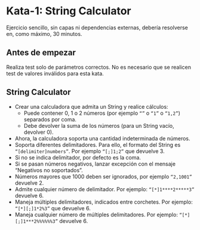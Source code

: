 # Kata-1: String Calculator

Ejercicio sencillo, sin capas ni dependencias externas, debería resolverse en, como máximo, 30 minutos.

## Antes de empezar

Realiza test solo de parámetros correctos. No es necesario que se realicen test de valores inválidos para esta kata.

## String Calculator

* Crear una calculadora que admita un String y realice cálculos:
    * Puede contener 0, 1 o 2 números (por ejemplo `“”` o `“1”` o `“1,2”`) separados por coma.
    * Debe devolver la suma de los números (para un String vacío, devolver 0).
* Ahora, la calculadora soporta una cantidad indeterminada de números.
* Soporta diferentes delimitadores. Para ello, el formato del String es `“[delimiter]numbers”`. Por ejemplo `“[;]1;2”` que devuelve 3.
* Si no se indica delimitador, por defecto es la coma.
* Si se pasan números negativos, lanzar excepción con el mensaje “Negativos no soportados”.
* Números mayores que 1000 deben ser ignorados, por ejemplo `“2,1001”` devuelve 2.
* Admite cualquier número de delimitador. Por ejemplo: `“[*]1****2*****3”` devuelve 6.
* Maneja múltiples delimitadores, indicados entre corchetes. Por ejemplo: `“[*][;]1*2%3”` que devuelve 6.
* Maneja cualquier número de múltiples delimitadores. Por ejemplo: `“[*][;]1***2%%%%%%3”` devuelve 6.
